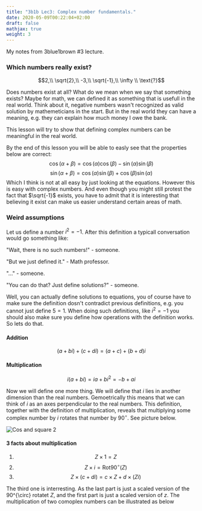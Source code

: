 ```yaml
---
title: "3b1b Lec3: Complex number fundamentals."
date: 2020-05-09T00:22:04+02:00
draft: false
mathjax: true
weight: 3
---
```

My notes from 3blue1brown #3 lecture.

### Which numbers really exist?
$$2,\\ \sqrt{2},\\ -3,\\ \sqrt{-1},\\ \infty \\ \text{?}$$

Does numbers exist at all? What do we mean when we say that something exists? Maybe for math, we can defined it as something that is usefull in the real world. Think about it, negative numbers wasn't recognized as valid solution by mathemeticians in the start. But in the real world they can have a meaning, e.g. they can explain how much money I owe the bank.

This lesson will try to show that defining complex numbers can be meaningful in the real world.

By the end of this lesson you will be able to easly see that the properties below are correct:
$$\cos(\alpha+\beta) = \cos(\alpha)\cos(\beta)-\sin(\alpha)\sin(\beta)$$
$$\sin(\alpha+\beta) = \cos(\alpha)\sin(\beta)+\cos(\beta)\sin(\alpha)$$
Which I think is not at all easy by just looking at the equations. However this is easy with complex numbers. And even though you might still protest the fact that $\sqrt{-1}$ exists, you have to admit that it is interesting that believing it exist can make us easier understand certain areas of math.

### Weird assumptions
Let us define a number $i^2=-1$. After this definition a typicall conversation would go something like:

"Wait, there is no such numbers!" - someone.

"But we just defined it." - Math professor.

"..." - someone.

"You can do that? Just define solutions?" - someone.

Well, you can actually define solutions to equations, you of course have to make sure the definition dosn't contradict previous definitions, e.g. you cannot just define $5=1$. When doing such definitions, like $i^2=-1$ you should also make sure you define how operations with the definition works. So lets do that.
#### Addition
$$(a+bi) + (c+di) = (a+c)+(b+d)i$$
#### Multiplication
$$i(a+bi) = ia + bi^2 = -b+ai$$

Now we will define one more thing. We will define that $i$ lies in another dimension than the real numbers. Gemoetrically this means that we can think of $i$ as an axes perpendicular to the real numbers. This definition, together with the definition of multiplication, reveals that multiplying some complex number by $i$ rotates that number by $90^{\circ}$. See picture below.

![Cos and square 2](/images/imaginary_rotate.png) 

#### 3 facts about multiplication
1. $$Z \times 1 = Z$$
2. $$Z \times i = \text{Rot90}^{\circ}(Z)$$
3. $$Z \times (c+di) = c\times Z + d\times (Zi)$$

The third one is interresting. As the last part is just a scaled version of the 90^{\circ} rotatet $Z$, and the first part is just a scaled version of $z$. The multiplication of two comoplex numbers can be illustrated as below
